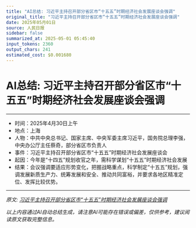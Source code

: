 ```yaml
---
title: "AI总结: 习近平主持召开部分省区市“十五五”时期经济社会发展座谈会强调"
original_title: "习近平主持召开部分省区市“十五五”时期经济社会发展座谈会强调"
date: 2025年05月01日
source: 人民日报
sidebar: false
summarized_at: 2025-05-01 05:45:40
input_tokens: 2360
output_chars: 241
estimated_cost: $0.001680
---
```


# AI总结: 习近平主持召开部分省区市“十五五”时期经济社会发展座谈会强调

---
- 时间：2025年4月30日上午
- 地点：上海
- 人物：中共中央总书记、国家主席、中央军委主席习近平，国务院总理李强，中央办公厅主任蔡奇，部分省区市负责人
- 事件：习近平主持召开部分省区市“十五五”时期经济社会发展座谈会
- 起因：今年是“十四五”规划收官之年，需科学谋划“十五五”时期经济社会发展
- 结果：会议强调要适应形势变化，把握战略重点，科学制定“十五五”规划，强调发展新质生产力、统筹发展和安全、推动共同富裕，并要求各地区精准定位、发挥比较优势。
---

*原文: [习近平主持召开部分省区市“十五五”时期经济社会发展座谈会强调](20250501-0101.md)*

*以上内容通过AI自动总结生成，请注意AI可能存在错误或偏差，仅供参考，建议阅读原文获取完整信息。*